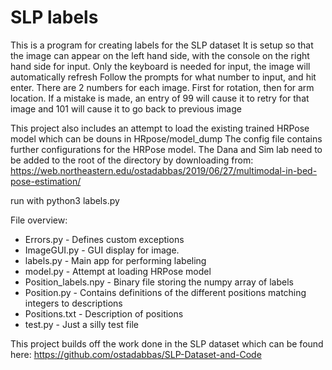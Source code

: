 # SLP labels
This is a program for creating labels for the SLP dataset
It is setup so that the image can appear on the left hand side, with the console on the right hand side for input.
Only the keyboard is needed for input, the image will automatically refresh
Follow the prompts for what number to input, and hit enter. There are 2 numbers for each image. First for rotation, then for arm location.
If a mistake is made, an entry of 99 will cause it to retry for that image and 101 will cause it to go back to previous image


This project also includes an attempt to load the existing trained HRPose model which can be douns in HRpose/model_dump
The config file contains further configurations for the HRPose model.
The Dana and Sim lab need to be added to the root of the directory by downloading from: https://web.northeastern.edu/ostadabbas/2019/06/27/multimodal-in-bed-pose-estimation/

run with python3 labels.py

File overview:
- Errors.py             - Defines custom exceptions
- ImageGUI.py           - GUI display for image.
- labels.py             - Main app for performing labeling
- model.py              - Attempt at loading HRPose model
- Position_labels.npy   - Binary file storing the numpy array of labels
- Position.py           - Contains definitions of the different positions matching integers to descriptions
- Positions.txt         - Description of positions
- test.py               - Just a silly test file

This project builds off the work done in the SLP dataset which can be found here: https://github.com/ostadabbas/SLP-Dataset-and-Code 

